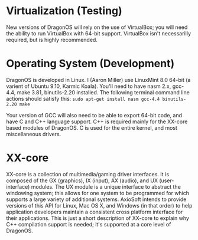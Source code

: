 # Virtualization (Testing) #
New versions of DragonOS will rely on the use of VirtualBox; you will need the ability to run VirtualBox with 64-bit support. VirtualBox isn't necessarilly required, but is highly recommended.

# Operating System (Development) #
DragonOS is developed in Linux. I (Aaron Miller) use LinuxMint 8.0 64-bit (a varient of Ubuntu 9.10, Karmic Koala). You'll need to have nasm 2.x, gcc-4.4, make 3.81, binutils-2.20 installed. The following terminal command line actions should satisfy this:
`sudo apt-get install nasm gcc-4.4 binutils-2.20 make`

Your version of GCC will also need to be able to export 64-bit code, and have C and C++ language support. C++ is required mainly for the XX-core based modules of DragonOS. C is used for the entire kernel, and most miscellaneous drivers.

# XX-core #
XX-core is a collection of multimedia/gaming driver interfaces. It is composed of the GX (graphics), IX (input), AX (audio), and UX (user-interface) modules. The UX module is a unique interface to abstract the windowing system; this allows for one system to be programmed for which supports a large variety of additional systems. AxioSoft intends to provide versions of this API for Linux, Mac OS X, and Windows (in that order) to help application developers maintain a consistent cross platform interface for their applications. This is just a short description of XX-core to explain why C++ compilation support is needed; it's supported at a core level of DragonOS.